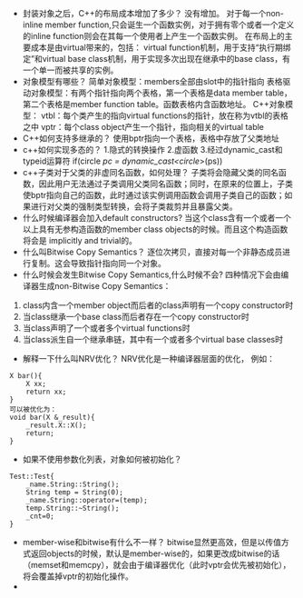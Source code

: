 - 封装对象之后，C++的布局成本增加了多少？
没有增加。
对于每一个non-inline member function,只会诞生一个函数实例，对于拥有零个或者一个定义的inline function则会在其每一个使用者上产生一个函数实例。
在布局上的主要成本是由virtual带来的，包括：
virtual function机制，用于支持“执行期绑定”和virtual base class机制，用于实现多次出现在继承中的base class，有一个单一而被共享的实例。
- 对象模型有哪些？
简单对象模型：members全部由slot中的指针指向
表格驱动对象模型：有两个指针指向两个表格，第一个表格是data member table，第二个表格是member function table。函数表格内含函数地址。
C++对象模型：
vtbl：每个类产生的指向virtual functions的指针，放在称为vtbl的表格之中
vptr：每个class object产生一个指针，指向相关的virtual table
- C++如何支持多继承的？
使用bptr指向一个表格，表格中存放了父类地址
- c++如何实现多态的？
1.隐式的转换操作
2.虚函数
3.经过dynamic_cast和typeid运算符 if(circle *pc = dynamic_cast<circle*>(ps))
- c++子类对于父类的非虚同名函数，如何处理？
子类将会隐藏父类的同名函数，因此用户无法通过子类调用父类同名函数；同时，在原来的位置上，子类使bptr指向自己的函数，此时通过该实例调用函数会调用子类自己的函数；如果进行对父类的强制类型转换，会将子类裁剪并且暴露父类。
- 什么时候编译器会加入default constructors?
当这个class含有一个或者一个以上具有无参构造函数的member class objects的时候。而且这个构造函数将会是 implicitly and trivial的。
- 什么叫Bitwise Copy Semantics？
逐位次拷贝，直接对每一个非静态成员进行复制。这会导致指针指向同一个对象。
- 什么时候会发生Bitwise Copy Semantics,什么时候不会?
四种情况下会由编译器生成non-Bitwise Copy Semantics：
1. class内含一个member object而后者的class声明有一个copy constructor时
2. 当class继承一个base class而后者存在一个copy constructor时
3. 当class声明了一个或者多个virtual functions时
4. 当class派生自一个继承串链，其中有一个或者多个virtual base classes时
- 解释一下什么叫NRV优化？
NRV优化是一种编译器层面的优化，
例如：
```
X bar(){
    X xx;
    return xx;
}
可以被优化为：
void bar(X &_result){
    _result.X::X();
    return;
}
```
- 如果不使用参数化列表，对象如何被初始化？
```
Test::Test{
    _name.String::String();
    String temp = String(0);
    _name.String::operator=(temp);
    temp.String::~String();
    _cnt=0;
}
```
- member-wise和bitwise有什么不一样？
bitwise显然更高效，但是以传值方式返回objects的时候，默认是member-wise的，如果更改成bitwise的话（memset和memcpy），就会由于编译器优化（此时vptr会优先被初始化），将会覆盖掉vptr的初始化操作。
- 